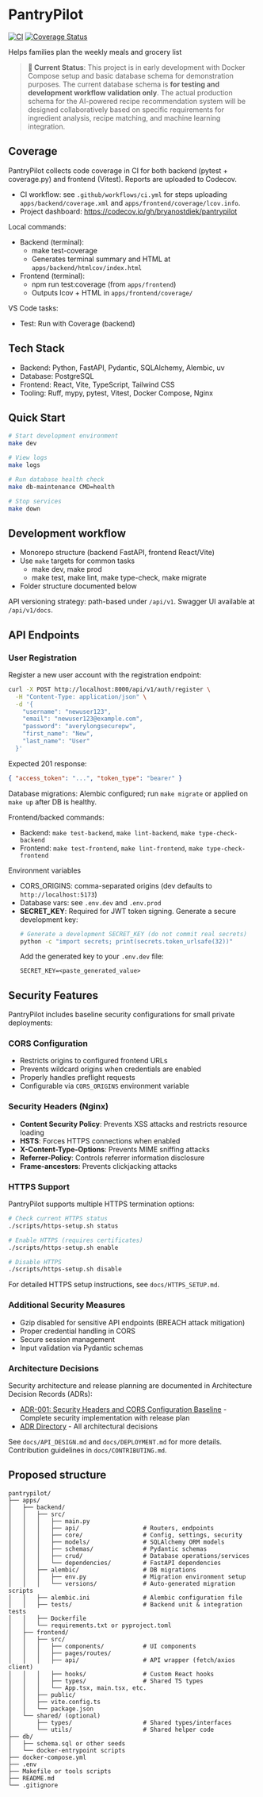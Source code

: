 # PantryPilot

[![CI](https://github.com/bostdiek/PantryPilot/actions/workflows/ci.yml/badge.svg?branch=main)](https://github.com/bostdiek/PantryPilot/actions/workflows/ci.yml)
[![Coverage Status](https://codecov.io/gh/bostdiek/pantrypilot/branch/main/graph/badge.svg)](https://codecov.io/gh/bostdiek/pantrypilot)

Helps families plan the weekly meals and grocery list

> **🚧 Current Status**: This project is in early development with Docker Compose setup and basic database schema for demonstration purposes. The current database schema is **for testing and development workflow validation only**. The actual production schema for the AI-powered recipe recommendation system will be designed collaboratively based on specific requirements for ingredient analysis, recipe matching, and machine learning integration.

## Coverage

PantryPilot collects code coverage in CI for both backend (pytest + coverage.py) and frontend (Vitest). Reports are uploaded to Codecov.

- CI workflow: see `.github/workflows/ci.yml` for steps uploading `apps/backend/coverage.xml` and `apps/frontend/coverage/lcov.info`.
- Project dashboard: <https://codecov.io/gh/bryanostdiek/pantrypilot>

Local commands:

- Backend (terminal):
	- make test-coverage
	- Generates terminal summary and HTML at `apps/backend/htmlcov/index.html`
- Frontend (terminal):
	- npm run test:coverage (from `apps/frontend`)
	- Outputs lcov + HTML in `apps/frontend/coverage/`

VS Code tasks:

- Test: Run with Coverage (backend)

## Tech Stack

- Backend: Python, FastAPI, Pydantic, SQLAlchemy, Alembic, uv
- Database: PostgreSQL
- Frontend: React, Vite, TypeScript, Tailwind CSS
- Tooling: Ruff, mypy, pytest, Vitest, Docker Compose, Nginx

## Quick Start

```bash
# Start development environment
make dev

# View logs
make logs

# Run database health check
make db-maintenance CMD=health

# Stop services
make down
```

## Development workflow

- Monorepo structure (backend FastAPI, frontend React/Vite)
- Use `make` targets for common tasks
	- make dev, make prod
	- make test, make lint, make type-check, make migrate
- Folder structure documented below

API versioning strategy: path-based under `/api/v1`. Swagger UI available at `/api/v1/docs`.

## API Endpoints

### User Registration

Register a new user account with the registration endpoint:

```bash
curl -X POST http://localhost:8000/api/v1/auth/register \
  -H "Content-Type: application/json" \
  -d '{
    "username": "newuser123",
    "email": "newuser123@example.com",
    "password": "averylongsecurepw",
    "first_name": "New",
    "last_name": "User"
  }'
```

Expected 201 response:
```json
{ "access_token": "...", "token_type": "bearer" }
```

Database migrations: Alembic configured; run `make migrate` or applied on `make up` after DB is healthy.

Frontend/backed commands:

- Backend: `make test-backend`, `make lint-backend`, `make type-check-backend`
- Frontend: `make test-frontend`, `make lint-frontend`, `make type-check-frontend`

Environment variables

- CORS_ORIGINS: comma-separated origins (dev defaults to `http://localhost:5173`)
- Database vars: see `.env.dev` and `.env.prod`
- **SECRET_KEY**: Required for JWT token signing. Generate a secure development key:
  ```bash
  # Generate a development SECRET_KEY (do not commit real secrets)
  python -c "import secrets; print(secrets.token_urlsafe(32))"
  ```
  Add the generated key to your `.env.dev` file:
  ```
  SECRET_KEY=<paste_generated_value>
  ```

## Security Features

PantryPilot includes baseline security configurations for small private deployments:

### CORS Configuration
- Restricts origins to configured frontend URLs
- Prevents wildcard origins when credentials are enabled
- Properly handles preflight requests
- Configurable via `CORS_ORIGINS` environment variable

### Security Headers (Nginx)
- **Content Security Policy**: Prevents XSS attacks and restricts resource loading
- **HSTS**: Forces HTTPS connections when enabled
- **X-Content-Type-Options**: Prevents MIME sniffing attacks
- **Referrer-Policy**: Controls referrer information disclosure
- **Frame-ancestors**: Prevents clickjacking attacks

### HTTPS Support
PantryPilot supports multiple HTTPS termination options:

```bash
# Check current HTTPS status
./scripts/https-setup.sh status

# Enable HTTPS (requires certificates)
./scripts/https-setup.sh enable

# Disable HTTPS
./scripts/https-setup.sh disable
```

For detailed HTTPS setup instructions, see `docs/HTTPS_SETUP.md`.

### Additional Security Measures
- Gzip disabled for sensitive API endpoints (BREACH attack mitigation)
- Proper credential handling in CORS
- Secure session management
- Input validation via Pydantic schemas

### Architecture Decisions
Security architecture and release planning are documented in Architecture Decision Records (ADRs):
- [ADR-001: Security Headers and CORS Configuration Baseline](docs/adr/ADR-001-security-headers-and-cors-baseline.md) - Complete security implementation with release plan
- [ADR Directory](docs/adr/README.md) - All architectural decisions

See `docs/API_DESIGN.md` and `docs/DEPLOYMENT.md` for more details. Contribution guidelines in `docs/CONTRIBUTING.md`.

## Proposed structure

```text
pantrypilot/
├── apps/
│   ├── backend/
│   │   ├── src/
│   │   │   ├── main.py
│   │   │   ├── api/                  # Routers, endpoints
│   │   │   ├── core/                 # Config, settings, security
│   │   │   ├── models/               # SQLAlchemy ORM models
│   │   │   ├── schemas/              # Pydantic schemas
│   │   │   ├── crud/                 # Database operations/services
│   │   │   └── dependencies/         # FastAPI dependencies
│   │   ├── alembic/                  # DB migrations
│   │   │   ├── env.py                # Migration environment setup
│   │   │   └── versions/             # Auto-generated migration scripts
│   │   ├── alembic.ini               # Alembic configuration file
│   │   ├── tests/                    # Backend unit & integration tests
│   │   ├── Dockerfile
│   │   └── requirements.txt or pyproject.toml
│   ├── frontend/
│   │   ├── src/
│   │   │   ├── components/           # UI components
│   │   │   ├── pages/routes/
│   │   │   ├── api/                  # API wrapper (fetch/axios client)
│   │   │   ├── hooks/                # Custom React hooks
│   │   │   ├── types/                # Shared TS types
│   │   │   └── App.tsx, main.tsx, etc.
│   │   ├── public/
│   │   ├── vite.config.ts
│   │   └── package.json
│   └── shared/ (optional)
│       ├── types/                    # Shared types/interfaces
│       └── utils/                    # Shared helper code
├── db/
│   ├── schema.sql or other seeds
│   └── docker-entrypoint scripts
├── docker-compose.yml
├── .env
├── Makefile or tools scripts
├── README.md
└── .gitignore
```
